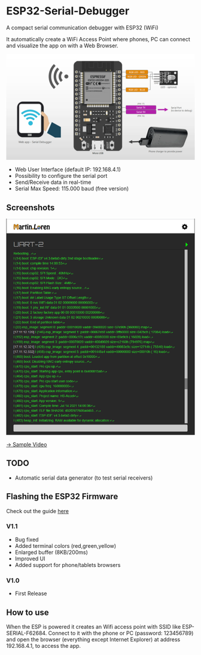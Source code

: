 # ESP32-Serial-Debugger
A compact serial communication debugger with ESP32 (WiFi)

It automatically create a WiFi Access Point where phones, PC can connect and visualize the app on with a Web Browser.

![Serial Debugger](Schematics/ESP32_Connections_V1.0.png)

- Web User Interface (default IP: 192.168.4.1)
- Possibility to configure the serial port
- Send/Receive data in real-time
- Serial Max Speed: 115.000 baud (free version)

## Screenshots
<p align="center">
    <img src="Screenshots/Screenshot_1.png" alt="Screenshot" width="600"/>
</p>

[→ Sample Video](Screenshots/Video_1.mp4)

## TODO
- Automatic serial data generator (to test serial receivers)

## Flashing the ESP32 Firmware
Check out the guide [here](https://www.martinloren.com/guides/fashing-esp32/) 

### V1.1
- Bug fixed
- Added terminal colors (red,green,yellow)
- Enlarged buffer (8KB/200ms)
- Improved UI
- Added support for phone/tablets browsers

### V1.0
- First Release

## How to use
When the ESP is powered it creates an Wifi access point with SSID like ESP-SERIAL-F62684. Connect to it with the phone or PC (password: 123456789) and open the browser (everything except Internet Explorer) at address 192.168.4.1, to access the app.
 
 
